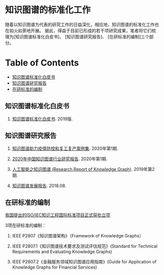 # 知识图谱的标准化工作



随着以知识图谱为代表的研究工作的日益深化，相应地，知识图谱的标准化工作也在如火如荼地开展。 据此，得益于目前已形成的若干项研究成果，笔者将它们梳理为[知识图谱标准化白皮书]、 [知识图谱研究报告]、 [在研标准的编制]三个部分。
 


Table of Contents
=================


   * [知识图谱标准化白皮书](#知识图谱标准化白皮书)
   * [知识图谱研究报告](#知识图谱研究报告)
   * [在研标准的编制](#在研标准的编制)




## 知识图谱标准化白皮书
1. [知识图谱标准化白皮书](./report/知识图谱标准化白皮书_2019.pdf). 2019版.



## 知识图谱研究报告
1. [知识图谱助力疫情防控和复工复产案例集](http://www.cesi.cn/images/editor/20200302/20200302142150265.pdf). 2020年第1期.


2. [2020年中国知识图谱行业研究报告](http://report.iresearch.cn/wx/report.aspx?id=3553). 2020年第1期.


3. [人工智能之知识图谱 (Research Report of Knowledge Graph)](https://static.aminer.cn/misc/pdf/knowledgegraph.pdf). 2019年第2期. 


4. [知识图谱发展报告](./report/KGDevReport2018.pdf). 2018.08. 



## 在研标准的编制

[我国提出的ISO/IEC知识工程国际标准项目正式获批立项](https://mp.weixin.qq.com/s/wjdLqfv2Fp_9lAqcTv4uAg)


3项在研标准的编制：

1. IEEE P2807《知识图谱架构》（Framework of Knowledge Graphs）


2. IEEE P2807.1《知识图谱技术要求及测试评估规范》(Standard for Technical Requirements and Evaluating Knowledge Graphs)


3. IEEE P2807.2《金融服务领域知识图谱应用指南》(Guide for Application of Knowledge Graphs for Financial Services)


